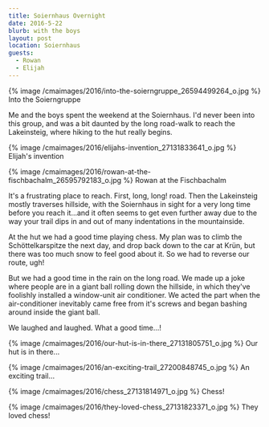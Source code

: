 ```yaml
---
title: Soiernhaus Overnight
date: 2016-5-22
blurb: with the boys
layout: post
location: Soiernhaus
guests:
  - Rowan
  - Elijah
---
```


{% image /cmaimages/2016/into-the-soierngruppe_26594499264_o.jpg %}
Into the Soierngruppe



Me and the boys spent the weekend at the Soiernhaus. I'd never been into this group,
and was a bit daunted by the long road-walk to reach the Lakeinsteig, where hiking
to the hut really begins.

{% image /cmaimages/2016/elijahs-invention_27131833641_o.jpg %}
Elijah's invention


{% image /cmaimages/2016/rowan-at-the-fischbachalm_26595792183_o.jpg %}
Rowan at the Fischbachalm


It's a frustrating place to reach. First, long, long! road. Then the Lakeinsteig
mostly traverses hillside, with the Soiernhaus in sight for a very long time before
you reach it...and it often seems to get even further away due to the way your
trail dips in and out of many indentations in the mountainside.

At the hut we had a good time playing chess. My plan was to climb the Schöttelkarspitze
the next day, and drop back down to the car at Krün, but there was too much snow
to feel good about it. So we had to reverse our route, ugh!

But we had a good time in the rain on the long road. We made up a joke where people
are in a giant ball rolling down the hillside, in which they've foolishly installed
a window-unit air conditioner. We acted the part when the air-conditioner inevitably
came free from it's screws and began bashing around inside the giant ball.

We laughed and laughed. What a good time...!



{% image /cmaimages/2016/our-hut-is-in-there_27131805751_o.jpg %}
Our hut is in there...






{% image /cmaimages/2016/an-exciting-trail_27200848745_o.jpg %}
An exciting trail...




{% image /cmaimages/2016/chess_27131814971_o.jpg %}
Chess!



{% image /cmaimages/2016/they-loved-chess_27131823371_o.jpg %}
They loved chess!



